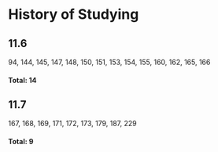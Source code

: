 # History of Studying

## 11.6
94, 144, 145, 147, 148,
150, 151, 153, 154, 155, 160, 162, 165, 166

#### Total: 14

## 11.7
167, 168, 169, 171, 172, 173, 179, 187, 229

#### Total: 9